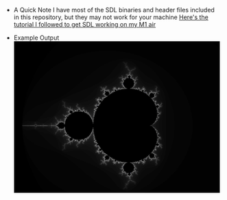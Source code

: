 - A Quick Note
  I have most of the SDL binaries and header files included in this repository, but they may not work for your machine
  [Here's the tutorial I followed to get SDL working on my M1 air](https://medium.com/@edkins.sarah/set-up-sdl2-on-your-mac-without-xcode-6b0c33b723f7)

- Example Output
  ![mandelbrot image](./images/mandelbrot.png)
